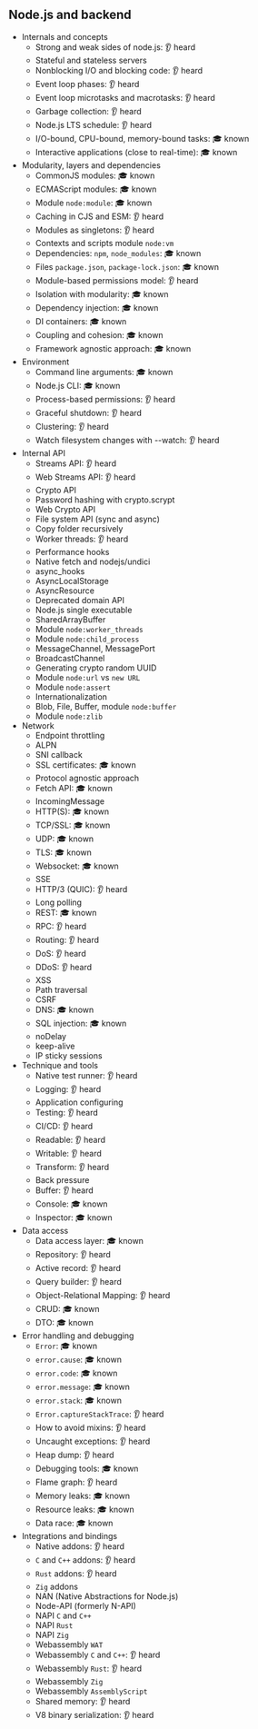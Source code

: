 ## Node.js and backend

- Internals and concepts
  - Strong and weak sides of node.js: 👂 heard
  - Stateful and stateless servers
  - Nonblocking I/O and blocking code: 👂 heard
  - Event loop phases: 👂 heard
  - Event loop microtasks and macrotasks: 👂 heard
  - Garbage collection: 👂 heard
  - Node.js LTS schedule: 👂 heard
  - I/O-bound, CPU-bound, memory-bound tasks: 🎓 known
  - Interactive applications (close to real-time): 🎓 known
- Modularity, layers and dependencies
  - CommonJS modules: 🎓 known
  - ECMAScript modules: 🎓 known
  - Module `node:module`: 🎓 known
  - Caching in CJS and ESM: 👂 heard
  - Modules as singletons: 👂 heard
  - Contexts and scripts module `node:vm`
  - Dependencies: `npm`, `node_modules`: 🎓 known
  - Files `package.json`, `package-lock.json`: 🎓 known
  - Module-based permissions model: 👂 heard
  - Isolation with modularity: 🎓 known
  - Dependency injection: 🎓 known
  - DI containers: 🎓 known
  - Coupling and cohesion: 🎓 known
  - Framework agnostic approach: 🎓 known
- Environment
  - Command line arguments: 🎓 known
  - Node.js CLI: 🎓 known
  - Process-based permissions: 👂 heard
  - Graceful shutdown: 👂 heard
  - Clustering: 👂 heard
  - Watch filesystem changes with --watch: 👂 heard
- Internal API
  - Streams API: 👂 heard
  - Web Streams API: 👂 heard
  - Crypto API
  - Password hashing with crypto.scrypt
  - Web Crypto API
  - File system API (sync and async)
  - Copy folder recursively
  - Worker threads: 👂 heard
  - Performance hooks
  - Native fetch and nodejs/undici
  - async_hooks
  - AsyncLocalStorage
  - AsyncResource
  - Deprecated domain API
  - Node.js single executable
  - SharedArrayBuffer
  - Module `node:worker_threads`
  - Module `node:child_process`
  - MessageChannel, MessagePort
  - BroadcastChannel
  - Generating crypto random UUID
  - Module `node:url` vs `new URL`
  - Module `node:assert`
  - Internationalization
  - Blob, File, Buffer, module `node:buffer`
  - Module `node:zlib`
- Network
  - Endpoint throttling
  - ALPN
  - SNI callback
  - SSL certificates: 🎓 known
  - Protocol agnostic approach
  - Fetch API: 🎓 known
  - IncomingMessage
  - HTTP(S): 🎓 known
  - TCP/SSL: 🎓 known
  - UDP: 🎓 known
  - TLS: 🎓 known
  - Websocket: 🎓 known
  - SSE
  - HTTP/3 (QUIC): 👂 heard
  - Long polling
  - REST: 🎓 known
  - RPC: 👂 heard
  - Routing: 👂 heard
  - DoS: 👂 heard
  - DDoS: 👂 heard
  - XSS
  - Path traversal
  - CSRF
  - DNS: 🎓 known
  - SQL injection: 🎓 known
  - noDelay
  - keep-alive
  - IP sticky sessions
- Technique and tools
  - Native test runner: 👂 heard
  - Logging: 👂 heard
  - Application configuring
  - Testing: 👂 heard
  - CI/CD: 👂 heard
  - Readable: 👂 heard
  - Writable: 👂 heard
  - Transform: 👂 heard
  - Back pressure
  - Buffer: 👂 heard
  - Console: 🎓 known
  - Inspector: 🎓 known
- Data access
  - Data access layer: 🎓 known
  - Repository: 👂 heard
  - Active record: 👂 heard
  - Query builder: 👂 heard
  - Object-Relational Mapping: 👂 heard
  - CRUD: 🎓 known
  - DTO: 🎓 known
- Error handling and debugging
  - `Error`: 🎓 known
  - `error.cause`: 🎓 known
  - `error.code`: 🎓 known
  - `error.message`: 🎓 known
  - `error.stack`: 🎓 known
  - `Error.captureStackTrace`: 👂 heard
  - How to avoid mixins: 👂 heard
  - Uncaught exceptions: 👂 heard
  - Heap dump: 👂 heard
  - Debugging tools: 🎓 known
  - Flame graph: 👂 heard
  - Memory leaks: 🎓 known
  - Resource leaks: 🎓 known
  - Data race: 🎓 known
- Integrations and bindings
  - Native addons: 👂 heard
  - `C` and `C++` addons: 👂 heard
  - `Rust` addons: 👂 heard
  - `Zig` addons
  - NAN (Native Abstractions for Node.js)
  - Node-API (formerly N-API)
  - NAPI `C` and `C++`
  - NAPI `Rust`
  - NAPI `Zig`
  - Webassembly `WAT`
  - Webassembly `C` and `C++`: 👂 heard
  - Webassembly `Rust`: 👂 heard
  - Webassembly `Zig`
  - Webassembly `AssemblyScript`
  - Shared memory: 👂 heard
  - V8 binary serialization: 👂 heard
